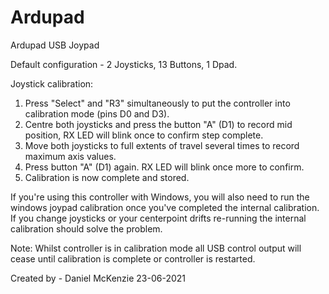 # Ardupad

Ardupad USB Joypad

Default configuration - 2 Joysticks, 13 Buttons, 1 Dpad.

Joystick calibration:
1. Press "Select" and "R3" simultaneously to put the controller into calibration mode (pins D0 and D3).
2. Centre both joysticks and press the button "A" (D1) to record mid position, RX LED will blink once to confirm step complete.
3. Move both joysticks to full extents of travel several times to record maximum axis values.
4. Press button "A" (D1) again. RX LED will blink once more to confirm.
5. Calibration is now complete and stored.

If you're using this controller with Windows, you will also need to run the windows joypad calibration once you've completed the internal calibration.
If you change joysticks or your centerpoint drifts re-running the internal calibration should solve the problem.

Note: Whilst controller is in calibration mode all USB control output will cease until calibration is complete or controller is restarted.

Created by - Daniel McKenzie
23-06-2021
